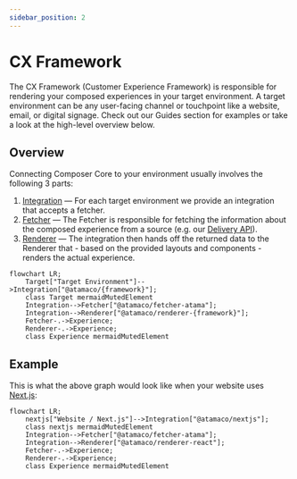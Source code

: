 ```yaml
---
sidebar_position: 2
---
```


# CX Framework

The CX Framework (Customer Experience Framework) is responsible for rendering your composed experiences in your target environment. A target environment can be any user-facing channel or touchpoint like a website, email, or digital signage. Check out our Guides section for examples or take a look at the high-level overview below.

## Overview

Connecting Composer Core to your environment usually involves the following 3 parts:

1. [Integration](./integration/README.md) — For each target environment we provide an integration that accepts a fetcher.
2. [Fetcher](./fetcher/README.md) — The Fetcher is responsible for fetching the information about the composed experience from a source (e.g. our [Delivery API](./delivery-api.md)).
3. [Renderer](./renderer/README.md) — The integration then hands off the returned data to the Renderer that - based on the provided layouts and components - renders the actual experience.

```mermaid
flowchart LR;
    Target["Target Environment"]-->Integration["@atamaco/{framework}"];
    class Target mermaidMutedElement
    Integration-->Fetcher["@atamaco/fetcher-atama"];
    Integration-->Renderer["@atamaco/renderer-{framework}"];
    Fetcher-.->Experience;
    Renderer-.->Experience;
    class Experience mermaidMutedElement
```

## Example

This is what the above graph would look like when your website uses [Next.js](https://nextjs.org/):

```mermaid
flowchart LR;
    nextjs["Website / Next.js"]-->Integration["@atamaco/nextjs"];
    class nextjs mermaidMutedElement
    Integration-->Fetcher["@atamaco/fetcher-atama"];
    Integration-->Renderer["@atamaco/renderer-react"];
    Fetcher-.->Experience;
    Renderer-.->Experience;
    class Experience mermaidMutedElement
```
